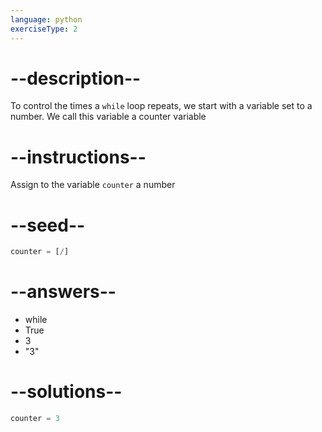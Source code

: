 ```yaml
---
language: python
exerciseType: 2
---
```


# --description--

To control the times a `while` loop repeats, we start with a variable set to a number.
We call this variable a counter variable

# --instructions--

Assign to the variable `counter` a number

# --seed--

```python
counter = [/]
```

# --answers--

- while
- True
- 3
- "3"

# --solutions--

```python
counter = 3
```
